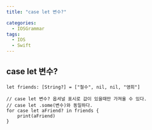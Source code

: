 ```yaml
---
title: "case let 변수?"

categories:
  - IOSGrammar
tags:
  - IOS
  - Swift
---
```


## case let 변수?   

~~~ 
let friends: [String?] = ["철수", nil, nil, "영희"]

// case let 변수? 옵셔널 표시로 값이 있을때만 가져올 수 있다.
// case let .some(변수)와 동일하다.
for case let aFriend? in friends {
    print(aFriend)
}
~~~  

